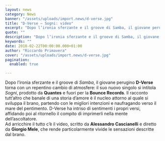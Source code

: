 ```yaml
---
layout: news
category: News
banner: "/assets/uploads/import.news/d-verse.jpg"
title: "D-Verse – Sogni: video"
excerpt: "Dopo l’ironia sferzante e il groove di Samba, il giovane perugino D-Verse torna con un repentino cambio di atmosfere: il suo nuovo singolo si intitola Sogni, prodotto da Quantes e fuori per la Bounce Records. Il racconto tutt’altro che banale di una storia d’amore è il nucleo attorno al quale si sviluppa il brano, partendo [&hellip"
quote: ""
description: "Dopo l’ironia sferzante e il groove di Samba, il giovane perugino D-Verse torna con un repentino cambio di atmosfere: il suo nuovo singolo si intitola Sogni, prodotto da Quantes e fuori per la Bounce Records. Il racconto tutt’altro che banale di una storia d’amore è il nucleo attorno al quale si sviluppa il brano, partendo [&hellip"
keywords: ""
date: 2018-02-22T00:00:00.000+01:00
author: "Riccardo Primavera"
cover: "/assets/uploads/import.news/d-verse.jpg"
pagination:
  enabled: true

---
```


Dopo l’ironia sferzante e il groove di _Samba_, il giovane perugino **D-Verse** torna con un repentino cambio di atmosfere: il suo nuovo singolo si intitola _Sogni_, prodotto da **Quantes** e fuori per la **Bounce Records**. Il racconto tutt’altro che banale di una storia d’amore è il nucleo attorno al quale si sviluppa il brano, partendo con le migliori intenzioni e naufragando verso il mare del pentimento. D-Verse ha intriso di sentimenti i propri versi, affidando poi al ritornello il compito di imprimerli nella mente dell’ascoltatore.  
Ad arricchire il tutto c’è il video, scritto da **Alessandro Cascianelli** e diretto da **Giorgio Mele**, che rende particolarmente vivide le sensazioni descritte dal brano.